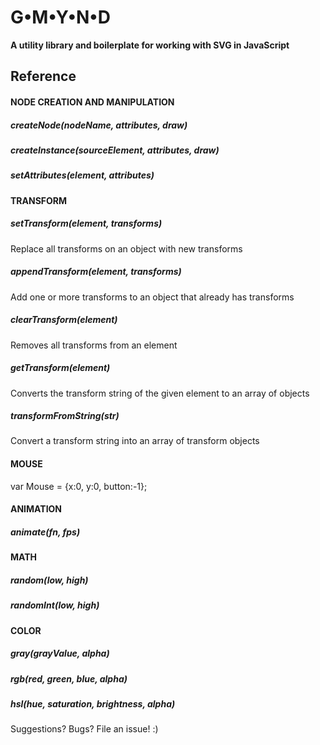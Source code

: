 # G•M•Y•N•D

**A utility library and boilerplate for working with SVG in JavaScript**

## Reference

#### NODE CREATION AND MANIPULATION 

##### createNode(nodeName, attributes, draw) ####

##### createInstance(sourceElement, attributes, draw) 

##### setAttributes(element, attributes) 

#### TRANSFORM 

##### setTransform(element, transforms) 
Replace all transforms on an object with new transforms

##### appendTransform(element, transforms) 
Add one or more transforms to an object that already has transforms

##### clearTransform(element) 
Removes all transforms from an element

##### getTransform(element) 
Converts the transform string of the given element to an array of objects 

##### transformFromString(str) 
Convert a transform string into an array of transform objects

#### MOUSE 

var Mouse = {x:0, y:0, button:-1};

#### ANIMATION 

##### animate(fn, fps) 

#### MATH 

##### random(low, high) 

##### randomInt(low, high) 

#### COLOR 

##### gray(grayValue, alpha) 

##### rgb(red, green, blue, alpha) 

##### hsl(hue, saturation, brightness, alpha) 


Suggestions? Bugs? File an issue! :)
